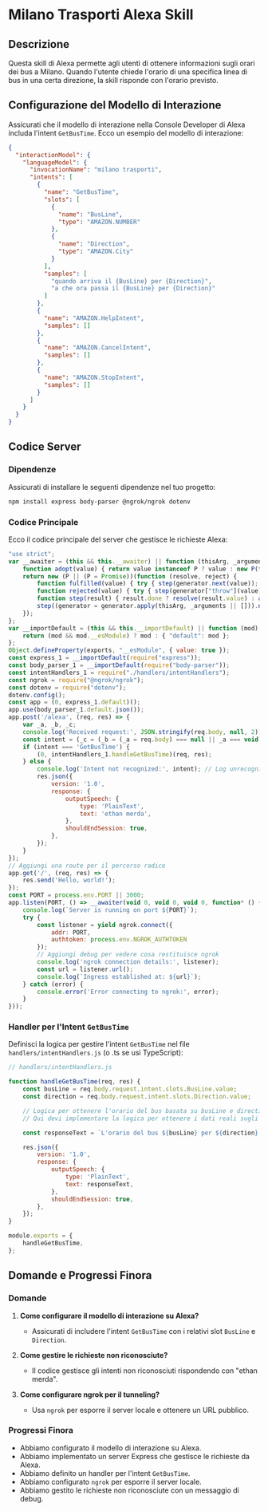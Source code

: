 
# Milano Trasporti Alexa Skill

## Descrizione

Questa skill di Alexa permette agli utenti di ottenere informazioni sugli orari dei bus a Milano. Quando l'utente chiede l'orario di una specifica linea di bus in una certa direzione, la skill risponde con l'orario previsto.

## Configurazione del Modello di Interazione

Assicurati che il modello di interazione nella Console Developer di Alexa includa l'intent `GetBusTime`. Ecco un esempio del modello di interazione:

```json
{
  "interactionModel": {
    "languageModel": {
      "invocationName": "milano trasporti",
      "intents": [
        {
          "name": "GetBusTime",
          "slots": [
            {
              "name": "BusLine",
              "type": "AMAZON.NUMBER"
            },
            {
              "name": "Direction",
              "type": "AMAZON.City"
            }
          ],
          "samples": [
            "quando arriva il {BusLine} per {Direction}",
            "a che ora passa il {BusLine} per {Direction}"
          ]
        },
        {
          "name": "AMAZON.HelpIntent",
          "samples": []
        },
        {
          "name": "AMAZON.CancelIntent",
          "samples": []
        },
        {
          "name": "AMAZON.StopIntent",
          "samples": []
        }
      ]
    }
  }
}
```

## Codice Server

### Dipendenze

Assicurati di installare le seguenti dipendenze nel tuo progetto:

```bash
npm install express body-parser @ngrok/ngrok dotenv
```

### Codice Principale

Ecco il codice principale del server che gestisce le richieste Alexa:

```javascript
"use strict";
var __awaiter = (this && this.__awaiter) || function (thisArg, _arguments, P, generator) {
    function adopt(value) { return value instanceof P ? value : new P(function (resolve) { resolve(value); }); }
    return new (P || (P = Promise))(function (resolve, reject) {
        function fulfilled(value) { try { step(generator.next(value)); } catch (e) { reject(e); } }
        function rejected(value) { try { step(generator["throw"](value)); } catch (e) { reject(e); } }
        function step(result) { result.done ? resolve(result.value) : adopt(result.value).then(fulfilled, rejected); }
        step((generator = generator.apply(thisArg, _arguments || [])).next());
    });
};
var __importDefault = (this && this.__importDefault) || function (mod) {
    return (mod && mod.__esModule) ? mod : { "default": mod };
};
Object.defineProperty(exports, "__esModule", { value: true });
const express_1 = __importDefault(require("express"));
const body_parser_1 = __importDefault(require("body-parser"));
const intentHandlers_1 = require("./handlers/intentHandlers");
const ngrok = require("@ngrok/ngrok");
const dotenv = require("dotenv");
dotenv.config();
const app = (0, express_1.default)();
app.use(body_parser_1.default.json());
app.post('/alexa', (req, res) => {
    var _a, _b, _c;
    console.log('Received request:', JSON.stringify(req.body, null, 2)); // Log the request
    const intent = (_c = (_b = (_a = req.body) === null || _a === void 0 ? void 0 : _a.request) === null || _b === void 0 ? void 0 : _b.intent) === null || _c === void 0 ? void 0 : _c.name; // Use optional chaining to avoid errors if request or intent is undefined
    if (intent === 'GetBusTime') {
        (0, intentHandlers_1.handleGetBusTime)(req, res);
    } else {
        console.log('Intent not recognized:', intent); // Log unrecognized intents
        res.json({
            version: '1.0',
            response: {
                outputSpeech: {
                    type: 'PlainText',
                    text: 'ethan merda',
                },
                shouldEndSession: true,
            },
        });
    }
});
// Aggiungi una route per il percorso radice
app.get('/', (req, res) => {
    res.send('Hello, world!');
});
const PORT = process.env.PORT || 3000;
app.listen(PORT, () => __awaiter(void 0, void 0, void 0, function* () {
    console.log(`Server is running on port ${PORT}`);
    try {
        const listener = yield ngrok.connect({
            addr: PORT,
            authtoken: process.env.NGROK_AUTHTOKEN
        });
        // Aggiungi debug per vedere cosa restituisce ngrok
        console.log('ngrok connection details:', listener);
        const url = listener.url();
        console.log(`Ingress established at: ${url}`);
    } catch (error) {
        console.error('Error connecting to ngrok:', error);
    }
}));
```

### Handler per l'Intent `GetBusTime`

Definisci la logica per gestire l'intent `GetBusTime` nel file `handlers/intentHandlers.js` (o .ts se usi TypeScript):

```javascript
// handlers/intentHandlers.js

function handleGetBusTime(req, res) {
    const busLine = req.body.request.intent.slots.BusLine.value;
    const direction = req.body.request.intent.slots.Direction.value;

    // Logica per ottenere l'orario del bus basata su busLine e direction
    // Qui devi implementare la logica per ottenere i dati reali sugli orari dei bus

    const responseText = `L'orario del bus ${busLine} per ${direction} è alle 14:30.`; // Esempio di risposta

    res.json({
        version: '1.0',
        response: {
            outputSpeech: {
                type: 'PlainText',
                text: responseText,
            },
            shouldEndSession: true,
        },
    });
}

module.exports = {
    handleGetBusTime,
};
```

## Domande e Progressi Finora

### Domande

1. **Come configurare il modello di interazione su Alexa?**
   - Assicurati di includere l'intent `GetBusTime` con i relativi slot `BusLine` e `Direction`.

2. **Come gestire le richieste non riconosciute?**
   - Il codice gestisce gli intenti non riconosciuti rispondendo con "ethan merda".

3. **Come configurare ngrok per il tunneling?**
   - Usa `ngrok` per esporre il server locale e ottenere un URL pubblico.

### Progressi Finora

- Abbiamo configurato il modello di interazione su Alexa.
- Abbiamo implementato un server Express che gestisce le richieste da Alexa.
- Abbiamo definito un handler per l'intent `GetBusTime`.
- Abbiamo configurato `ngrok` per esporre il server locale.
- Abbiamo gestito le richieste non riconosciute con un messaggio di debug.
